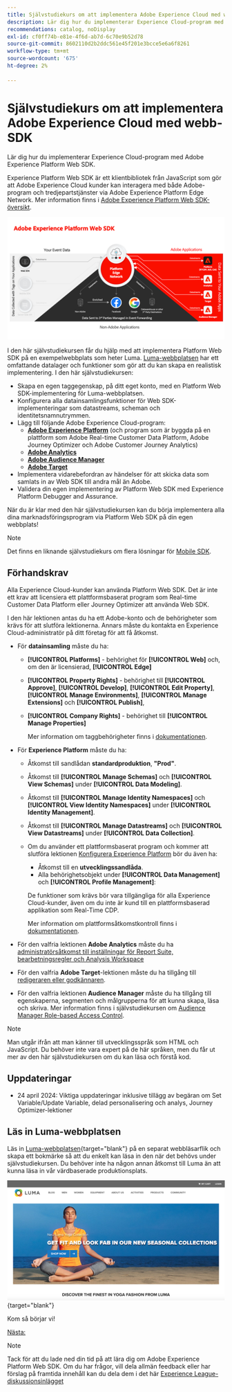 ```yaml
---
title: Självstudiekurs om att implementera Adobe Experience Cloud med webb-SDK
description: Lär dig hur du implementerar Experience Cloud-program med Adobe Experience Platform Web SDK.
recommendations: catalog, noDisplay
exl-id: cf0ff74b-e81e-4f6d-ab7d-6c70e9b52d78
source-git-commit: 8602110d2b2ddc561e45f201e3bcce5e6a6f8261
workflow-type: tm+mt
source-wordcount: '675'
ht-degree: 2%

---
```


# Självstudiekurs om att implementera Adobe Experience Cloud med webb-SDK

Lär dig hur du implementerar Experience Cloud-program med Adobe Experience Platform Web SDK.

Experience Platform Web SDK är ett klientbibliotek från JavaScript som gör att Adobe Experience Cloud kunder kan interagera med både Adobe-program och tredjepartstjänster via Adobe Experience Platform Edge Network. Mer information finns i [Adobe Experience Platform Web SDK-översikt](https://experienceleague.adobe.com/en/docs/experience-platform/edge/home).

![Experience Platform Web SDK-arkitektur](assets/dc-websdk.png)

I den här självstudiekursen får du hjälp med att implementera Platform Web SDK på en exempelwebbplats som heter Luma. [Luma-webbplatsen](https://luma.enablementadobe.com/content/luma/us/en.html) har ett omfattande datalager och funktioner som gör att du kan skapa en realistisk implementering. I den här självstudiekursen:

* Skapa en egen taggegenskap, på ditt eget konto, med en Platform Web SDK-implementering för Luma-webbplatsen.
* Konfigurera alla datainsamlingsfunktioner för Web SDK-implementeringar som datastreams, scheman och identitetsnamnutrymmen.
* Lägg till följande Adobe Experience Cloud-program:
   * **[Adobe Experience Platform](setup-experience-platform.md)** (och program som är byggda på en plattform som Adobe Real-time Customer Data Platform, Adobe Journey Optimizer och Adobe Customer Journey Analytics)
   * **[Adobe Analytics](setup-analytics.md)**
   * **[Adobe Audience Manager](setup-audience-manager.md)**
   * **[Adobe Target](setup-target.md)**
* Implementera vidarebefordran av händelser för att skicka data som samlats in av Web SDK till andra mål än Adobe.
* Validera din egen implementering av Platform Web SDK med Experience Platform Debugger and Assurance.

När du är klar med den här självstudiekursen kan du börja implementera alla dina marknadsföringsprogram via Platform Web SDK på din egen webbplats!


>[!NOTE]
>
>Det finns en liknande självstudiekurs om flera lösningar för [Mobile SDK](../tutorial-mobile-sdk/overview.md).

## Förhandskrav

Alla Experience Cloud-kunder kan använda Platform Web SDK. Det är inte ett krav att licensiera ett plattformsbaserat program som Real-time Customer Data Platform eller Journey Optimizer att använda Web SDK.

I den här lektionen antas du ha ett Adobe-konto och de behörigheter som krävs för att slutföra lektionerna. Annars måste du kontakta en Experience Cloud-administratör på ditt företag för att få åtkomst.

* För **datainsamling** måste du ha:
   * **[!UICONTROL Platforms]** - behörighet för **[!UICONTROL Web]** och, om den är licensierad, **[!UICONTROL Edge]**
   * **[!UICONTROL Property Rights]** - behörighet till **[!UICONTROL Approve]**, **[!UICONTROL Develop]**, **[!UICONTROL Edit Property]**, **[!UICONTROL Manage Environments]**, **[!UICONTROL Manage Extensions]** och **[!UICONTROL Publish]**,
   * **[!UICONTROL Company Rights]** - behörighet till **[!UICONTROL Manage Properties]**

     Mer information om taggbehörigheter finns i [dokumentationen](https://experienceleague.adobe.com/en/docs/experience-platform/tags/admin/user-permissions).

* För **Experience Platform** måste du ha:

   * Åtkomst till sandlådan **standardproduktion**, **&quot;Prod&quot;**.
   * Åtkomst till **[!UICONTROL Manage Schemas]** och **[!UICONTROL View Schemas]** under **[!UICONTROL Data Modeling]**.
   * Åtkomst till **[!UICONTROL Manage Identity Namespaces]** och **[!UICONTROL View Identity Namespaces]** under **[!UICONTROL Identity Management]**.
   * Åtkomst till **[!UICONTROL Manage Datastreams]** och **[!UICONTROL View Datastreams]** under **[!UICONTROL Data Collection]**.
   * Om du använder ett plattformsbaserat program och kommer att slutföra lektionen [Konfigurera Experience Platform](setup-experience-platform.md) bör du även ha:
      * Åtkomst till en **utvecklingssandlåda**.
      * Alla behörighetsobjekt under **[!UICONTROL Data Management]** och **[!UICONTROL Profile Management]**:

     De funktioner som krävs bör vara tillgängliga för alla Experience Cloud-kunder, även om du inte är kund till en plattformsbaserad applikation som Real-Time CDP.

     Mer information om plattformsåtkomstkontroll finns i [dokumentationen](https://experienceleague.adobe.com/en/docs/experience-platform/access-control/home).

* För den valfria lektionen **Adobe Analytics** måste du ha [administratörsåtkomst till inställningar för Report Suite, bearbetningsregler och Analysis Workspace](https://experienceleague.adobe.com/en/docs/analytics/admin/admin-console/home)

* För den valfria **Adobe Target**-lektionen måste du ha tillgång till [redigeraren eller godkännaren](https://experienceleague.adobe.com/en/docs/target/using/administer/manage-users/enterprise/properties-overview#section_8C425E43E5DD4111BBFC734A2B7ABC80).

* För den valfria lektionen **Audience Manager** måste du ha tillgång till egenskaperna, segmenten och målgrupperna för att kunna skapa, läsa och skriva. Mer information finns i självstudiekursen om [Audience Manager Role-based Access Control](https://experienceleague.adobe.com/en/docs/audience-manager-learn/tutorials/setup-and-admin/user-management/setting-permissions-with-role-based-access-control).


>[!NOTE]
>
>Man utgår ifrån att man känner till utvecklingsspråk som HTML och JavaScript. Du behöver inte vara expert på de här språken, men du får ut mer av den här självstudiekursen om du kan läsa och förstå kod.

## Uppdateringar

* 24 april 2024: Viktiga uppdateringar inklusive tillägg av begäran om Set Variable/Update Variable, delad personalisering och analys, Journey Optimizer-lektioner

## Läs in Luma-webbplatsen

Läs in [Luma-webbplatsen](https://luma.enablementadobe.com/content/luma/us/en.html){target="blank"} på en separat webbläsarflik och skapa ett bokmärke så att du enkelt kan läsa in den när det behövs under självstudiekursen. Du behöver inte ha någon annan åtkomst till Luma än att kunna läsa in vår värdbaserade produktionsplats.

[![Luma-webbplats](assets/old-overview-luma.png)](https://luma.enablementadobe.com/content/luma/us/en.html){target="blank"}

Kom så börjar vi!

[Nästa: ](configure-schemas.md)

>[!NOTE]
>
>Tack för att du lade ned din tid på att lära dig om Adobe Experience Platform Web SDK. Om du har frågor, vill dela allmän feedback eller har förslag på framtida innehåll kan du dela dem i det här [Experience League-diskussionsinlägget](https://experienceleaguecommunities.adobe.com/t5/adobe-experience-platform-data/tutorial-discussion-implement-adobe-experience-cloud-with-web/td-p/444996)
